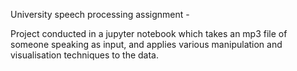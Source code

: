 University speech processing assignment - 

Project conducted in a jupyter notebook which takes an mp3 file of someone speaking as input, and applies various manipulation and visualisation techniques to the data.
